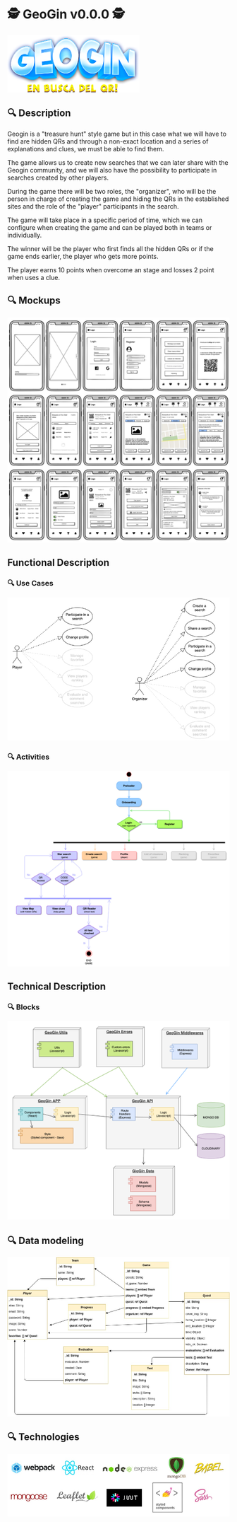 # 🕵️ GeoGin v0.0.0 🕵️

<img src="./geogin-doc/images/logo.png" width="300" />

## 🔍 Description

Geogin is a "treasure hunt" style game but in this case what we will have to find are hidden QRs and through a non-exact location and a series of explanations and clues, we must be able to find them.

The game allows us to create new searches that we can later share with the Geogin community, and we will also have the possibility to participate in searches created by other players.

During the game there will be two roles, the "organizer", who will be the person in charge of creating the game and hiding the QRs in the established sites and the role of the "player"  participants in the search.

The game will take place in a specific period of time, which we can configure when creating the game and can be played both in teams or individually.

The winner will be the player who first finds all the hidden QRs or if the game ends earlier, the player who gets more points.

The player earns 10 points when overcome an stage and  losses 2 point when uses a clue.

## 🔍 Mockups

<img src="./geogin-doc/images/mockups.jpg" />


## Functional Description

### 🔍 Use Cases

<img src="./geogin-doc/images/use-case.jpg" />

### 🔍 Activities

<img src="./geogin-doc/images/activities.jpg" />

## Technical Description

### 🔍 Blocks

<img src="./geogin-doc/images/packages.jpg" />

## 🔍 Data modeling

![](./geogin-doc/images/data-model.jpg)







## 🔍 Technologies

<img src="./geogin-doc/images/technologies.jpg" />
